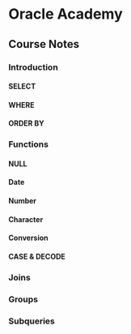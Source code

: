 # Oracle Academy 

## Course Notes

### Introduction 

#### SELECT 

#### WHERE 

#### ORDER BY

### Functions

#### NULL

#### Date 

#### Number 

#### Character

#### Conversion

#### CASE & DECODE

### Joins

### Groups

### Subqueries